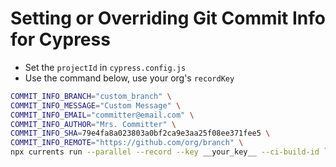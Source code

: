 # Setting or Overriding Git Commit Info for Cypress

- Set the `projectId` in `cypress.config.js`
- Use the command below, use your org's `recordKey`

```sh
COMMIT_INFO_BRANCH="custom_branch" \
COMMIT_INFO_MESSAGE="Custom Message" \
COMMIT_INFO_EMAIL="committer@email.com" \
COMMIT_INFO_AUTHOR="Mrs. Committer" \
COMMIT_INFO_SHA=79e4fa8a023803a0bf2ca9e3aa25f08ee371fee5 \
COMMIT_INFO_REMOTE="https://github.com/org/branch" \
npx currents run --parallel --record --key __your_key__ --ci-build-id `date +%s`
```
